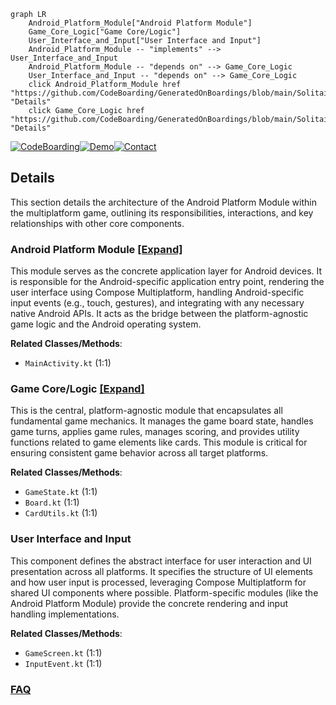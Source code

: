 ```mermaid
graph LR
    Android_Platform_Module["Android Platform Module"]
    Game_Core_Logic["Game Core/Logic"]
    User_Interface_and_Input["User Interface and Input"]
    Android_Platform_Module -- "implements" --> User_Interface_and_Input
    Android_Platform_Module -- "depends on" --> Game_Core_Logic
    User_Interface_and_Input -- "depends on" --> Game_Core_Logic
    click Android_Platform_Module href "https://github.com/CodeBoarding/GeneratedOnBoardings/blob/main/Solitaire/Android_Platform_Module.md" "Details"
    click Game_Core_Logic href "https://github.com/CodeBoarding/GeneratedOnBoardings/blob/main/Solitaire/Game_Core_Logic.md" "Details"
```

[![CodeBoarding](https://img.shields.io/badge/Generated%20by-CodeBoarding-9cf?style=flat-square)](https://github.com/CodeBoarding/CodeBoarding)[![Demo](https://img.shields.io/badge/Try%20our-Demo-blue?style=flat-square)](https://www.codeboarding.org/demo)[![Contact](https://img.shields.io/badge/Contact%20us%20-%20contact@codeboarding.org-lightgrey?style=flat-square)](mailto:contact@codeboarding.org)

## Details

This section details the architecture of the Android Platform Module within the multiplatform game, outlining its responsibilities, interactions, and key relationships with other core components.

### Android Platform Module [[Expand]](./Android_Platform_Module.md)
This module serves as the concrete application layer for Android devices. It is responsible for the Android-specific application entry point, rendering the user interface using Compose Multiplatform, handling Android-specific input events (e.g., touch, gestures), and integrating with any necessary native Android APIs. It acts as the bridge between the platform-agnostic game logic and the Android operating system.


**Related Classes/Methods**:

- `MainActivity.kt` (1:1)


### Game Core/Logic [[Expand]](./Game_Core_Logic.md)
This is the central, platform-agnostic module that encapsulates all fundamental game mechanics. It manages the game board state, handles game turns, applies game rules, manages scoring, and provides utility functions related to game elements like cards. This module is critical for ensuring consistent game behavior across all target platforms.


**Related Classes/Methods**:

- `GameState.kt` (1:1)
- `Board.kt` (1:1)
- `CardUtils.kt` (1:1)


### User Interface and Input
This component defines the abstract interface for user interaction and UI presentation across all platforms. It specifies the structure of UI elements and how user input is processed, leveraging Compose Multiplatform for shared UI components where possible. Platform-specific modules (like the Android Platform Module) provide the concrete rendering and input handling implementations.


**Related Classes/Methods**:

- `GameScreen.kt` (1:1)
- `InputEvent.kt` (1:1)




### [FAQ](https://github.com/CodeBoarding/GeneratedOnBoardings/tree/main?tab=readme-ov-file#faq)